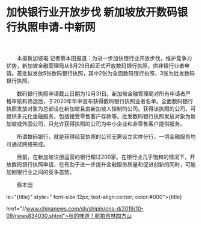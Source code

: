 # 加快银行业开放步伐 新加坡放开数码银行执照申请-中新网

　　

　　本报新加坡电 记者蔡本田报道：为进一步加快银行业开放步伐，维护竞争力优势，新加坡金融管理局从8月29日起正式开放数码银行执照，供非银行业者申请。首批拟发放5张数码银行执照，其中2张为全面数码银行执照，3张为批发数码银行执照。

　　数码银行执照申请截止日期为12月31日。新加坡金融管理局对所有申请者严格审核和筛选后，于2020年年中宣布获得数码银行执照业者名单。全面数码银行执照发放对象为总部设在新加坡且由新加坡人控制的公司。获得该执照的公司，可提供多元化金融服务，包括接受零售客户存款等。批发数码银行执照发放对象为新加坡或外国公司，只允许获得执照的公司为中小企业和非零售客户提供服务。

　　所谓数码银行，就是获得经营执照的公司无需设立实体分行，一切金融服务均可通过网络完成。

　　目前，在新加坡注册运营的银行超过200家。在银行业几乎饱和的情况下，开放数码银行执照申请，在有助于进一步提升金融服务质量和促进创新的同时，可能加剧银行业之间的竞争态势。

　　蔡本田

le="{title}" style=" font-size:12px; text-align:center; color:#000">{title}

href="//www.chinanews.com/sh/shipin/cns-d/2019/10-09/news834030.shtml">秋的味道！航拍吉林四方山
